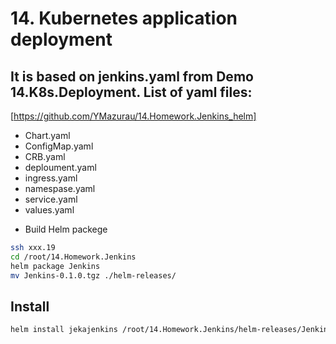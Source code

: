 # 14. Kubernetes application deployment

## It is based on jenkins.yaml from Demo 14.K8s.Deployment. List of yaml files:

[https://github.com/YMazurau/14.Homework.Jenkins_helm]
- Chart.yaml
- ConfigMap.yaml
- CRB.yaml
- deploument.yaml
- ingress.yaml
- namespase.yaml
- service.yaml
- values.yaml

* Build Helm packege

```bash
ssh xxx.19
cd /root/14.Homework.Jenkins
helm package Jenkins
mv Jenkins-0.1.0.tgz ./helm-releases/
```

## Install
```bash
helm install jekajenkins /root/14.Homework.Jenkins/helm-releases/Jenkins-0.1.0.tgz
```